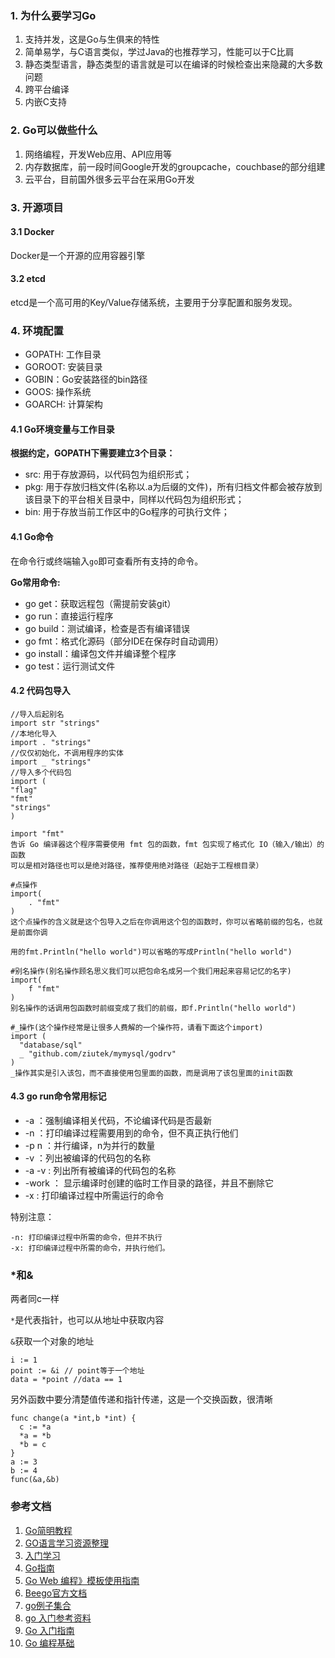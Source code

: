 ### 1. 为什么要学习Go
1. 支持并发，这是Go与生俱来的特性
2. 简单易学，与C语言类似，学过Java的也推荐学习，性能可以于C比肩
3. 静态类型语言，静态类型的语言就是可以在编译的时候检查出来隐藏的大多数问题
4. 跨平台编译
5. 内嵌C支持

### 2. Go可以做些什么
1. 网络编程，开发Web应用、API应用等
2. 内存数据库，前一段时间Google开发的groupcache，couchbase的部分组建
3. 云平台，目前国外很多云平台在采用Go开发

### 3. 开源项目
#### 3.1 Docker
Docker是一个开源的应用容器引擎
#### 3.2 etcd
etcd是一个高可用的Key/Value存储系统，主要用于分享配置和服务发现。

### 4. 环境配置
* GOPATH: 工作目录
* GOROOT: 安装目录
* GOBIN：Go安装路径的bin路径
* GOOS: 操作系统
* GOARCH: 计算架构

#### 4.1 Go环境变量与工作目录
**根据约定，GOPATH下需要建立3个目录：**

* src: 用于存放源码，以代码包为组织形式；
* pkg: 用于存放归档文件(名称以.a为后缀的文件)，所有归档文件都会被存放到该目录下的平台相关目录中，同样以代码包为组织形式；
* bin: 用于存放当前工作区中的Go程序的可执行文件；
#### 4.1 Go命令
在命令行或终端输入`go`即可查看所有支持的命令。

**Go常用命令:**

* go get：获取远程包（需提前安装git）
* go run：直接运行程序
* go build：测试编译，检查是否有编译错误
* go fmt：格式化源码（部分IDE在保存时自动调用）
* go install：编译包文件并编译整个程序
* go test：运行测试文件

#### 4.2 代码包导入
```
//导入后起别名
import str "strings"
//本地化导入
import . "strings" 
//仅仅初始化，不调用程序的实体  
import _ "strings"
//导入多个代码包   
import (             
"flag"
"fmt"
"strings"
)
```
```
import "fmt" 
告诉 Go 编译器这个程序需要使用 fmt 包的函数，fmt 包实现了格式化 IO（输入/输出）的函数
可以是相对路径也可以是绝对路径，推荐使用绝对路径（起始于工程根目录）

#点操作
import(
	. "fmt"
) 
这个点操作的含义就是这个包导入之后在你调用这个包的函数时，你可以省略前缀的包名，也就是前面你调

用的fmt.Println("hello world")可以省略的写成Println("hello world")
```
```
#别名操作(别名操作顾名思义我们可以把包命名成另一个我们用起来容易记忆的名字)
import(
	f "fmt"
) 
别名操作的话调用包函数时前缀变成了我们的前缀，即f.Println("hello world")
```
```
#_操作(这个操作经常是让很多人费解的一个操作符，请看下面这个import)
import (
  "database/sql"
  _ "github.com/ziutek/mymysql/godrv"
) 
_操作其实是引入该包，而不直接使用包里面的函数，而是调用了该包里面的init函数
```

#### 4.3 go run命令常用标记

* -a ：强制编译相关代码，不论编译代码是否最新
* -n ：打印编译过程需要用到的命令，但不真正执行他们
* -p n ：并行编译，n为并行的数量
* -v ：列出被编译的代码包的名称
* -a -v : 列出所有被编译的代码包的名称
* -work ： 显示编译时创建的临时工作目录的路径，并且不删除它
* -x : 打印编译过程中所需运行的命令

特别注意：

```
-n: 打印编译过程中所需的命令，但并不执行
-x: 打印编译过程中所需的命令，并执行他们。
```
### *和&

两者同c一样

`*`是代表指针，也可以从地址中获取内容

`&`获取一个对象的地址

```
i := 1
point := &i // point等于一个地址
data = *point //data == 1
```
另外函数中要分清楚值传递和指针传递，这是一个交换函数，很清晰

```
func change(a *int,b *int) {
  c := *a
  *a = *b
  *b = c
}
a := 3
b := 4
func(&a,&b)
```
### 参考文档
1. [Go简明教程](http://smallsoho.com/backend/2016/11/20/Go%E7%AE%80%E6%98%8E%E6%95%99%E7%A8%8B/)
2. [GO语言学习资源整理](https://zhuanlan.zhihu.com/p/25493806?utm_source=tuicool&utm_medium=referral)
3. [入门学习](https://github.com/zoeminghong/go-library)
4. [Go指南](https://tour.go-zh.org/welcome/1)
5. [Go Web 编程》模板使用指南](https://github.com/astaxie/build-web-application-with-golang/blob/master/zh/01.0.md)
6. [Beego官方文档](https://beego.me/docs/quickstart/view.md)
7. [go例子集合](https://gobyexample.com/)
8. [go 入门参考资料](https://mp.weixin.qq.com/s?__biz=MzA4NzAzMjk4Mw==&mid=2247483738&idx=1&sn=784b773657b8738881267e7beba6417b&chksm=903ed4a2a7495db4d67176dc37bc568f3b36ad6b3ed5a1e3df1b905c166e83c479d71b04166d&scene=0&key=dc7dfb672b5ac5a8ea6981f3dc3fefb0b9aff7f2e96ccb64f33c5b30774246dfd9b88b659424ca039c88e28cbfb14dd13b9b13e34e3a322859f23d516437d53b3f3cf03618e2c216452736100a95f304&ascene=0&uin=OTUyMjY5NDgw&devicetype=iMac16,1%20OSX%20OSX%2010.12.3%20build(16D32)&version=12020810&nettype=WIFI&fontScale=100&pass_ticket=UCnt2mlbLQK0LQCE2WJzZ83b21CwTB3t3tmP+caHdGQf7ENogbeVafHJkNSqJs3F)
9. [Go 入门指南](http://wiki.jikexueyuan.com/project/the-way-to-go/)
10. [Go 编程基础](https://github.com/Unknwon/go-fundamental-programming)